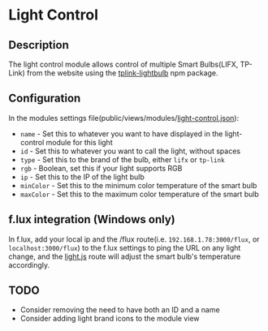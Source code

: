 # Light Control
## Description
The light control module allows control of multiple Smart Bulbs(LIFX, TP-Link) from the website using the [tplink-lightbulb](https://www.npmjs.com/package/tplink-lightbulb) npm package. 

## Configuration
In the modules settings file(public/views/modules/[light-control.json](public/views/modules/light-control.json)):
- ```name``` - Set this to whatever you want to have displayed in the light-control module for this light
- ```id``` - Set this to whatever you want to call the light, without spaces
- ```type``` - Set this to the brand of the bulb, either ```lifx``` or ```tp-link```
- ```rgb``` - Boolean, set this if your light supports RGB
- ```ip``` - Set this to the IP of the light bulb
- ```minColor``` - Set this to the minimum color temperature of the smart bulb
- ```maxColor``` - Set this to the maximum color temperature of the smart bulb

## f.lux integration (Windows only)
In f.lux, add your local ip and the /flux route(i.e. ```192.168.1.78:3000/flux```, or ```localhost:3000/flux```) to the f.lux settings to ping the URL on any light change, and the [light.js](routes/lights.js) route will adjust the smart bulb's temperature accordingly.

## TODO
- Consider removing the need to have both an ID and a name
- Consider adding light brand icons to the module view